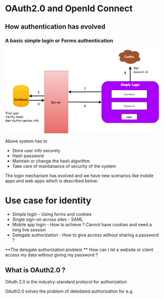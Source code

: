 # OAuth2.0 and OpenId Connect  

## How authentication has evolved

### A basic simple login or Forms authentication

![](Images/BasicLogin.png)

Above system has to 

* Store user info securely
* Hash password
* Maintain or change the hash algorithm
* Take care of maintanance of security of the system


The login mechanism has evolved and we have new scenarios like mobile apps and web apps which is described below:

# Use case for identity 

* Simple login - Using forms and cookies
* Single sign-on across sites - SAML
* Mobile app login - How to achieve ? Cannot have cookies and need a long live session
* Delegate authorization - How to give access without sharing a password ?

**The delegate authorization problem **
How can I let a website or client access my data without giving my password ?

## What is OAuth2.0 ?

OAuth 2.0 is the industry-standard protocol for authorization

OAuth2.0 solves the problem of deledated authorization for e.g.











